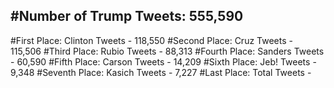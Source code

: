 #Number of Trump Tweets: 555,590
---
#First Place: Clinton Tweets - 118,550
#Second Place: Cruz Tweets - 115,506
#Third Place: Rubio Tweets - 88,313
#Fourth Place: Sanders Tweets - 60,590
#Fifth Place: Carson Tweets - 14,209
#Sixth Place: Jeb! Tweets - 9,348
#Seventh Place: Kasich Tweets - 7,227
#Last Place: Total Tweets -  
